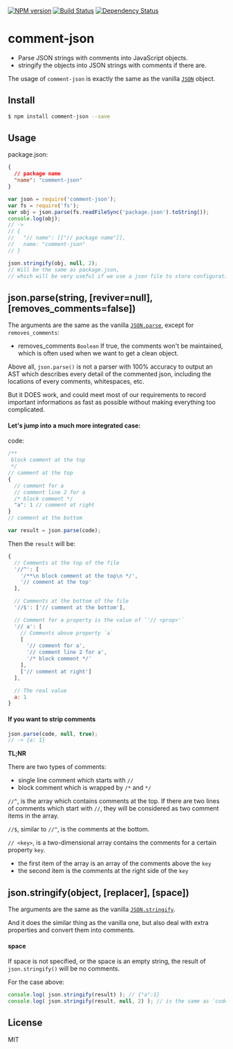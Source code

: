 [![NPM version](https://badge.fury.io/js/comment-json.svg)](http://badge.fury.io/js/comment-json)
[![Build Status](https://travis-ci.org/kaelzhang/node-comment-json.svg?branch=master)](https://travis-ci.org/kaelzhang/node-comment-json)
[![Dependency Status](https://david-dm.org/kaelzhang/node-comment-json.svg)](https://david-dm.org/kaelzhang/node-comment-json)

# comment-json

- Parse JSON strings with comments into JavaScript objects.
- stringify the objects into JSON strings with comments if there are.

The usage of `comment-json` is exactly the same as the vanilla [`JSON`](https://developer.mozilla.org/en-US/docs/Web/JavaScript/Reference/Global_Objects/JSON) object.

## Install

```sh
$ npm install comment-json --save
```

## Usage

package.json:

```json
{
  // package name
  "name": "comment-json"
}
```

```js
var json = require('comment-json');
var fs = require('fs');
var obj = json.parse(fs.readFileSync('package.json').toString());
console.log(obj);
// ->
// {
//   "// name": [["// package name"]],
//   name: "comment-json"
// }

json.stringify(obj, null, 2); 
// Will be the same as package.json,
// which will be very useful if we use a json file to store configurations.
```

## json.parse(string, [reviver=null], [removes_comments=false])

The arguments are the same as the vanilla [`JSON.parse`](https://developer.mozilla.org/en-US/docs/Web/JavaScript/Reference/Global_Objects/JSON/parse), except for `removes_comments`:

- removes_comments `Boolean` If true, the comments won't be maintained, which is often used when we want to get a clean object.

Above all, `json.parse()` is not a parser with 100% accuracy to output an AST which describes every detail of the commented json, including the locations of every comments, whitespaces, etc.

But it DOES work, and could meet most of our requirements to record important informations as fast as possible without making everything too complicated. 

#### Let's jump into a much more integrated case:

code:

```js
/**
 block comment at the top
 */
// comment at the top
{
  // comment for a
  // comment line 2 for a
  /* block comment */
  "a": 1 // comment at right
}
// comment at the bottom
```

```js
var result = json.parse(code);
```

Then the `result` will be:

```js
{
  // Comments at the top of the file
  '//^': [
    '/**\n block comment at the top\n */', 
    '// comment at the top'
  ],

  // Comments at the bottom of the file
  '//$': ['// comment at the bottom'],

  // Comment for a property is the value of `'// <prop>'`
  '// a': [
    // Comments above property `a`
    [
      '// comment for a',
      '// comment line 2 for a',
      '/* block comment */'
    ],
    ['// comment at right']
  ],

  // The real value
  a: 1
}
```

#### If you want to strip comments

```js
json.parse(code, null, true);
// -> {a: 1}
```

**TL;NR**

There are two types of comments:
  - single line comment which starts with `//`
  - block comment which is wrapped by `/*` and `*/`

`//^`, is the array which contains comments at the top. If there are two lines of comments which start with `//`, they will be considered as two comment items in the array.

`//$`, similar to `//^`, is the comments at the bottom.

`// <key>`, is a two-dimensional array contains the comments for a certain property `key`.
  - the first item of the array is an array of the comments above the `key`
  - the second item is the comments at the right side of the `key`


## json.stringify(object, [replacer], [space])

The arguments are the same as the vanilla [`JSON.stringify`](https://developer.mozilla.org/en-US/docs/Web/JavaScript/Reference/Global_Objects/JSON/stringify).

And it does the similar thing as the vanilla one, but also deal with extra properties and convert them into comments.

#### space

If space is not specified, or the space is an empty string, the result of `json.stringify()` will be no comments.

For the case above:

```js
console.log( json.stringify(result) ); // {"a":1}
console.log( json.stringify(result, null, 2) ); // is the same as `code`
```


<!-- ### json.strip(string)

Strips comments from `string`.

### json.clean(object)

Clean comment properties.

```js
var object = {
  "// name": "// package name",
  name: "comment-json"
};
json.clean(object); // {name: "comment-json"}
``` -->

## License

MIT
